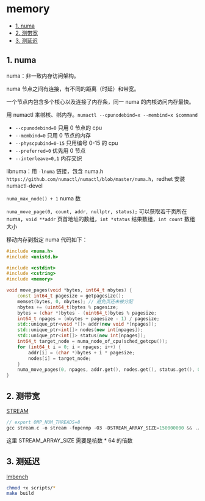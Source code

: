 # memory

- [1. numa](#1-numa)
- [2. 测带宽](#2-测带宽)
- [3. 测延迟](#3-测延迟)

## 1. numa

numa：非一致内存访问架构。

numa 节点之间有连接，有不同的距离（时延）和带宽。

一个节点内包含多个核心以及连接了内存条，同一 numa 的内核访问内存最快。

用 numactl 来绑核、绑内存。`numactl --cpunodebind=x --membind=x $command`

- `--cpunodebind=0` 只用 0 节点的 cpu
- `--membind=0` 只用 0 节点的内存
- `--physcpubind=0-15` 只用编号 0-15 的 cpu
- `--preferred=0` 优先用 0 节点
- `--interleave=0,1` 内存交织

libnuma：用 `-lnuma` 链接，包含 numa.h `https://github.com/numactl/numactl/blob/master/numa.h`，redhet 安装 numactl-devel

`numa_max_node() + 1` numa 数

`numa_move_page(0, count, addr, nullptr, status);` 可以获取若干页所在 numa，`void **addr` 页首地址的数组，`int *status` 结果数组，`int count` 数组大小

移动内存到指定 numa 代码如下：

```cpp
#include <numa.h>
#include <unistd.h>

#include <cstdint>
#include <cstring>
#include <memory>

void move_pages(void *bytes, int64_t nbytes) {
    const int64_t pagesize = getpagesize();
    memset(bytes, 0, nbytes); // 避免页还未被分配
    nbytes += (uint64_t)bytes % pagesize;
    bytes = (char *)bytes - (uint64_t)bytes % pagesize;
    int64_t npages = (nbytes + pagesize - 1) / pagesize;
    std::unique_ptr<void *[]> addr(new void *[npages]);
    std::unique_ptr<int[]> nodes(new int[npages]);
    std::unique_ptr<int[]> status(new int[npages]);
    int64_t target_node = numa_node_of_cpu(sched_getcpu());
    for (int64_t i = 0; i < npages; i++) {
        addr[i] = (char *)bytes + i * pagesize;
        nodes[i] = target_node;
    }
    numa_move_pages(0, npages, addr.get(), nodes.get(), status.get(), 0);
}
```

## 2. 测带宽

[STREAM](https://github.com/jeffhammond/STREAM)

```cpp
// export OMP_NUM_THREADS=8
gcc stream.c -o stream -fopenmp -O3 -DSTREAM_ARRAY_SIZE=150000000 && ./stream
```

这里 STREAM_ARRAY_SIZE 需要是核数 \* 64 的倍数

## 3. 测延迟

[lmbench](https://github.com/intel/lmbench)

```sh
chmod +x scripts/*
make build
```
